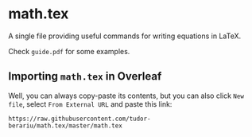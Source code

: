 # math.tex

A single file providing useful commands for writing equations in LaTeX.

Check `guide.pdf` for some examples.

## Importing `math.tex` in Overleaf

Well, you can always copy-paste its contents, but you can also click `New file`, select `From External URL` and paste this link:

    https://raw.githubusercontent.com/tudor-berariu/math.tex/master/math.tex
